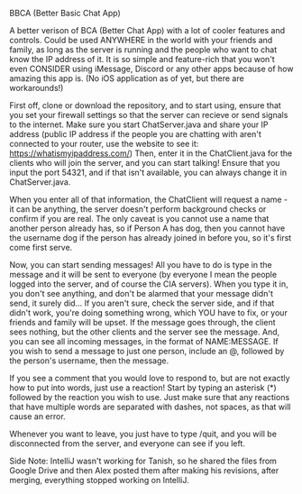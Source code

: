 BBCA (Better Basic Chat App)

A better verison of BCA (Better Chat App) with a lot of cooler features and controls. Could be used ANYWHERE in the world with your friends and family, as long as the server is running and the people who want to chat know the IP address of it. It is so simple and feature-rich that you won't even CONSIDER using iMessage, Discord or any other apps because of how amazing this app is. (No iOS application as of yet, but there are workarounds!)

First off, clone or download the repository, and to start using, ensure that you set your firewall settings so that the server can recieve or send signals to the internet. Make sure you start ChatServer.java and share your IP address (public IP address if the people you are chatting with aren't connected to your router, use the website to see it: https://whatismyipaddress.com/) Then, enter it in the ChatClient.java for the clients who will join the server, and you can start talking! Ensure that you input the port 54321, and if that isn't available, you can always change it in ChatServer.java.

When you enter all of that information, the ChatClient will request a name - it can be anything, the server doesn't perform background checks or confirm if you are real. The only caveat is you cannot use a name that another person already has, so if Person A has dog, then you cannot have the username dog if the person has already joined in before you, so it's first come first serve.

Now, you can start sending messages! All you have to do is type in the message and it will be sent to everyone (by everyone I mean the people logged into the server, and of course the CIA servers). When you type it in, you don't see anything, and don't be alarmed that your message didn't send, it surely did... If you aren't sure, check the server side, and if that didn't work, you're doing something wrong, which YOU have to fix, or your friends and family will be upset. If the message goes through, the client sees nothing, but the other clients and the server see the message. And, you can see all incoming messages, in the format of NAME:MESSAGE. If you wish to send a message to just one person, include an @, followed by the person's username, then the message.

If you see a comment that you would love to respond to, but are not exactly how to put into words, just use a reaction! Start by typing an asterisk (*) followed by the reaction you wish to use. Just make sure that any reactions that have multiple words are separated with dashes, not spaces, as that will cause an error.

Whenever you want to leave, you just have to type /quit, and you will be disconnected from the server, and everyone can see if you left. 

Side Note: IntelliJ wasn't working for Tanish, so he shared the files from Google Drive and then Alex posted them after making his revisions, after merging, everything stopped working on IntelliJ.
